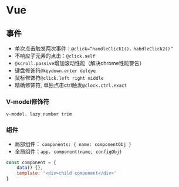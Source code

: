 # Vue

## 事件

- 单次点击触发两次事件：`@click=“handleClick1()，habdleClick2()”`
- 不响应子元素的点击：`@click.self`
- `@scroll.passive`增加滚动性能（解决chrome性能警告）
- 键盘修饰符`@keydown.enter deleye`
- 鼠标修饰符`@click.left right middle`
- 精确修饰符, 单独点击ctrl触发`@clock.ctrl.exact`

### V-model修饰符

`v-model. lazy number trim`

### 组件

- 局部组件： `components: { name: componentObj }`
- 全局组件：`app. component(name, configObj) `

```js
const component = {
	data() {},
    template: '<div>child component</div>'
}
```

